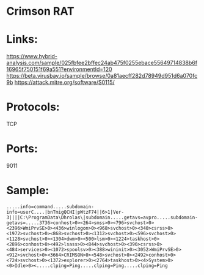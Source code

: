 # Crimson RAT

# Links:
https://www.hybrid-analysis.com/sample/025fbfee2bffec24ab475f0255ebace55649714838b6f16965f750151f69a551?environmentId=120
https://beta.virusbay.io/sample/browse/0a81aecff282d78949d951d6a070fc9b
https://attack.mitre.org/software/S0115/

# Protocols:
TCP

# Ports:
9011

# Sample:

```
.....info=command.....subdomain-info=userC....|bnTmigQCHI|pWtzF74||6>1|Ver-3||||C:\ProgramData\Dhrolas\|subdomain.....getavs=avpro.....subdomain-getavs=.....3736>conhost>0><264>smss>0><796>svchost>0><2396>WmiPrvSE>0><436>winlogon>0><968>svchost>0><340>csrss>0><1972>svchost>0><868>svchost>0><1312>svchost>0><596>svchost>0><1128>svchost>0><1304>dwm>0><500>lsm>0><1224>taskhost>0><2896>conhost>0><492>lsass>0><844>svchost>0><396>csrss>0><484>services>0><1072>spoolsv>0><388>wininit>0><3052>WmiPrvSE>0><912>svchost>0><3664>CRIMSON>0><548>svchost>0><2492>conhost>0><724>svchost>0><1372>explorer>0><2764>taskhost>0><4>System>0><0>Idle>0><.....clping=Ping.....clping=Ping.....clping=Ping
```
